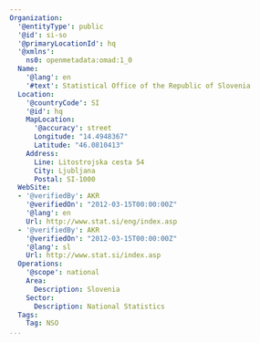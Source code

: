 ```yaml
---
Organization:
  '@entityType': public
  '@id': si-so
  '@primaryLocationId': hq
  '@xmlns':
    ns0: openmetadata:omad:1_0
  Name:
    '@lang': en
    '#text': Statistical Office of the Republic of Slovenia
  Location:
    '@countryCode': SI
    '@id': hq
    MapLocation:
      '@accuracy': street
      Longitude: "14.4948367"
      Latitude: "46.0810413"
    Address:
      Line: Litostrojska cesta 54
      City: Ljubljana
      Postal: SI-1000
  WebSite:
  - '@verifiedBy': AKR
    '@verifiedOn': "2012-03-15T00:00:00Z"
    '@lang': en
    Url: http://www.stat.si/eng/index.asp
  - '@verifiedBy': AKR
    '@verifiedOn': "2012-03-15T00:00:00Z"
    '@lang': sl
    Url: http://www.stat.si/index.asp
  Operations:
    '@scope': national
    Area:
      Description: Slovenia
    Sector:
      Description: National Statistics
  Tags:
    Tag: NSO
...
```

